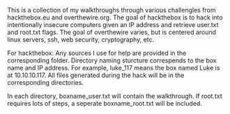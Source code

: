 This is a collection of my walkthroughs through various challengles
from hackthebox.eu and overthewire.org. The goal of hackthebox is to hack into intentionally insecure 
computers given an IP address and retrieve user.txt and root.txt flags. The goal of overthewire varies, 
but is centered around linux servers, ssh, web security, cryptography, etc.

For hackthebox:
Any sources I use for help  are provided in the corresponding folder.
Directory naming sturcture correspends to the box name and IP address.
For example, luke_117 means the box named Luke is at 10.10.10.117.
All files generated during the hack will be in the corresponding directories.

In each directory, boxname_user.txt will contain the walkthrough.
If root.txt requires lots of steps, a seperate boxname_root.txt
will be included.
